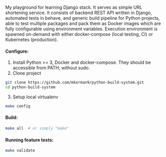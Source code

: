 My playground for learning Django stack. It serves as simple URL shortening service.
It consists of backend REST API written in Django, automated tests in behave, 
and generic build pipeline for Python projects, able to test multiple packages and 
pack them as Docker images which are fully configurable using environment variables.
Execution environment is spawned on-demand with either docker-compose (local testing, CI) or Kubernetes (production).

#### Configure:
1. Install Python >= 3, Docker and docker-compose. They should be accessible from PATH, without sudo.
2. Clone project
```bash
git clone https://github.com/mkorman9/python-build-system.git
cd python-build-system
```
3. Setup local virtualenv
```bash
make config
```

#### Build:
```bash
make all  # or simply "make"
```

#### Running feature tests:
```bash
make validate
```
